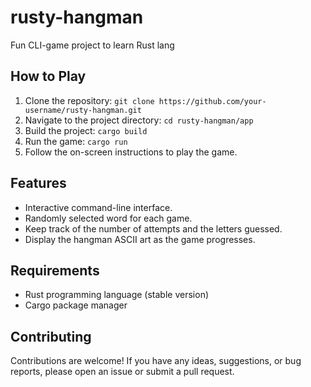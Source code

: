 # rusty-hangman
Fun CLI-game project to learn Rust lang

## How to Play

1. Clone the repository: `git clone https://github.com/your-username/rusty-hangman.git`
2. Navigate to the project directory: `cd rusty-hangman/app`
3. Build the project: `cargo build`
4. Run the game: `cargo run`
5. Follow the on-screen instructions to play the game.

## Features

- Interactive command-line interface.
- Randomly selected word for each game.
- Keep track of the number of attempts and the letters guessed.
- Display the hangman ASCII art as the game progresses.

## Requirements

- Rust programming language (stable version)
- Cargo package manager

## Contributing

Contributions are welcome! If you have any ideas, suggestions, or bug reports, please open an issue or submit a pull request.

